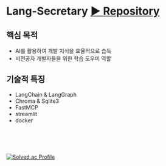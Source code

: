 # Lang-Secretary [▶ Repository](https://github.com/Lt-kang/Lang-Secretary)
## 핵심 목적
- AI를 활용하여 개발 지식을 효율적으로 습득
- 비전공자 개발자들을 위한 학습 도우미 역할

## 기술적 특징
- LangChain & LangGraph
- Chroma & Sqlite3
- FastMCP
- streamlit
- docker

<br>
<br>
<br>


[![Solved.ac Profile](http://mazassumnida.wtf/api/v2/generate_badge?boj=penrose)](https://solved.ac/penrose/)
